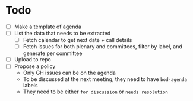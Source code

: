 
# Todo

- [ ] Make a template of agenda
- [ ] List the data that needs to be extracted
  - [ ] Fetch calendar to get next date + call details
  - [ ] Fetch issues for both plenary and committees, filter by label, and generate per committee
- [ ] Upload to repo
- [ ] Propose a policy
  - Only GH issues can be on the agenda
  - To be discussed at the next meeting, they need to have `bod-agenda` labels
  - They need to be either `for discussion` or `needs resolution`
